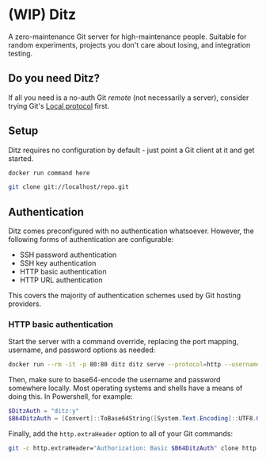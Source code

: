 # (WIP) Ditz
A zero-maintenance Git server for high-maintenance people. Suitable for random experiments, projects you don't
care about losing, and integration testing.

## Do you need Ditz?
If all you need is a no-auth Git *remote* (not necessarily a server), consider trying Git's
[Local protocol](https://git-scm.com/book/en/v2/Git-on-the-Server-The-Protocols#_local_protocol) first.

## Setup
Ditz requires no configuration by default - just point a Git client at it and get started.

```sh
docker run command here
```

```sh
git clone git://localhost/repo.git
```

## Authentication
Ditz comes preconfigured with no authentication whatsoever. However, the following forms of authentication are configurable:

* SSH password authentication
* SSH key authentication
* HTTP basic authentication
* HTTP URL authentication

This covers the majority of authentication schemes used by Git hosting providers.

### HTTP basic authentication
Start the server with a command override, replacing the port mapping, username, and password options as needed:

```sh
docker run --rm -it -p 80:80 ditz ditz serve --protocol=http --username=ditz --password=y
```

Then, make sure to base64-encode the username and password somewhere locally. Most operating systems and shells
have a means of doing this. In Powershell, for example:

```powershell
$DitzAuth = "ditz:y"
$B64DitzAuth = [Convert]::ToBase64String([System.Text.Encoding]::UTF8.GetBytes($DitzAuth))
```

Finally, add the `http.extraHeader` option to all of your Git commands:

```sh
git -c http.extraHeader="Authorization: Basic $B64DitzAuth" clone http://localhost/repo.git
```
